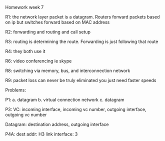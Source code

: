 Homework week 7

R1: the network layer packet is a datagram. Routers forward packets based on ip but switches forward based on MAC address

R2: forwarding and routing and call setup

R3: routing is determining the route. Forwarding is just following that route

R4: they both use it

R6: video conferencing ie skype

R8: switching via memory, bus, and interconnection network

R9: packet loss can never be truly eliminated you just need faster speeds

Problems:

P1: a. datagram b. virtual connection network c. datagram

P3: VC: incoming interface, incoming vc number, outgoing interface, outgoing vc number

Datagram: destination address, outgoing interface

P4A: dest addr: H3 link interface: 3
